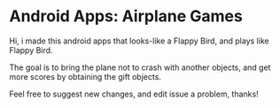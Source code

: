 # Android Apps: Airplane Games

Hi, i made this android apps that looks-like a Flappy Bird, and plays like Flappy Bird. 

The goal is to bring the plane not to crash with another objects, and get more scores by obtaining the gift objects.

Feel free to suggest new changes, and edit issue a problem, thanks!
